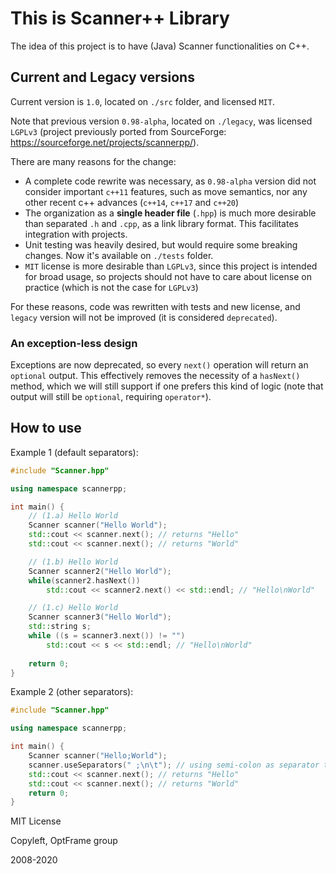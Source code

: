 # This is Scanner++ Library

The idea of this project is to have (Java) Scanner functionalities on C++.


## Current and Legacy versions

Current version is `1.0`, located on `./src` folder, and licensed `MIT`.

Note that previous version `0.98-alpha`, located on `./legacy`, was licensed `LGPLv3` (project previously ported from SourceForge: https://sourceforge.net/projects/scannerpp/).


There are many reasons for the change:

- A complete code rewrite was necessary, as `0.98-alpha` version did not consider important `c++11` features, such as move semantics, nor any other recent c++ advances (`c++14`, `c++17` and `c++20`)
- The organization as a **single header file** (`.hpp`) is much more desirable than separated `.h` and `.cpp`, as a link library format. This facilitates integration with projects.
- Unit testing was heavily desired, but would require some breaking changes. Now it's available on `./tests` folder.
- `MIT` license is more desirable than `LGPLv3`, since this project is intended for broad usage, so projects should not have to care about license on practice (which is not the case for `LGPLv3`)

For these reasons, code was rewritten with tests and new license, and `legacy` version will not be improved (it is considered `deprecated`).

### An exception-less design

Exceptions are now deprecated, so every `next()` operation will return an `optional` output. This effectively removes the necessity of a `hasNext()` method, which we will still support if one prefers this kind of logic (note that output will still be `optional`, requiring `operator*`).

## How to use

Example 1 (default separators):
```c++
#include "Scanner.hpp"

using namespace scannerpp;

int main() {
    // (1.a) Hello World
    Scanner scanner("Hello World");
    std::cout << scanner.next(); // returns "Hello"
    std::cout << scanner.next(); // returns "World"

    // (1.b) Hello World
    Scanner scanner2("Hello World");
    while(scanner2.hasNext())
        std::cout << scanner2.next() << std::endl; // "Hello\nWorld"

    // (1.c) Hello World
    Scanner scanner3("Hello World");
    std::string s;
    while ((s = scanner3.next()) != "")
        std::cout << s << std::endl; // "Hello\nWorld"
   
    return 0;
}
```

Example 2 (other separators):
```c++
#include "Scanner.hpp"

using namespace scannerpp;

int main() {
    Scanner scanner("Hello;World");
    scanner.useSeparators(" ;\n\t"); // using semi-colon as separator too
    std::cout << scanner.next(); // returns "Hello"
    std::cout << scanner.next(); // returns "World"
    return 0;
}
```


MIT License

Copyleft, OptFrame group

2008-2020
